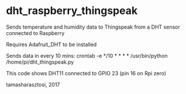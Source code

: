 # dht_raspberry_thingspeak
Sends temperature and humidity data to Thingspeak from a DHT sensor connected to Raspberry

Requires Adafruit_DHT to be installed

Sends data in every 10 mins:
crontab -e
*/10 * * * * /usr/bin/python /home/pi/dht_thingspeak.py

This code shows DHT11 connected to GPIO 23 (pin 16 on Rpi zero)


tamasharasztosi, 2017
